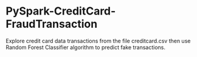 # PySpark-CreditCard-FraudTransaction
Explore credit card data transactions from the file creditcard.csv then use Random Forest Classifier algorithm to predict fake transactions.
